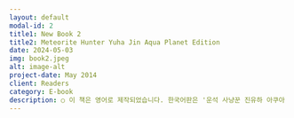 ```yaml
---
layout: default
modal-id: 2
title1: New Book 2
title2: Meteorite Hunter Yuha Jin Aqua Planet Edition
date: 2024-05-03
img: book2.jpeg
alt: image-alt
project-date: May 2014
client: Readers
category: E-book
description: ○ 이 책은 영어로 제작되었습니다. 한국어판은 '운석 사냥꾼 진유하 아쿠아 행성편'으로도 출판되어 있으니 참고 바랍니다.<br/><br/>…In the moment I was about to turn away, I suddenly felt a surge of curiosity stronger than fear. Wasn't becoming a meteorite hunter and choosing the path of adventure started by my desire to explore unknown worlds that no one else easily dared to? I remember my initial determination when I changed my course to choose this new profession. Having traveled the world and accumulated experiences over the past few years, I was not so frail as to turn away from such uncertain dangers. Ignoring my instinct to explore and turning my back felt wrong, as I strongly believed something tremendous was inside. Unintentionally, I turned my steps.<br/><br/>In the year 20XX in Korea, Yuha Jin is a ‘meteorite hunter’ who collects and sells meteorites. One day, after hearing a signal that a meteorite had fallen, Yuha and his AI assistant, Frimal, headed to the Uyut Desert. Despite their search, they find nothing—not even a trace of the meteorite. What could have possibly happened there? This is a science fiction novel that incorporates a hypothesis to solve Earth's environmental issues.<br/><br/>Author | EUNJOLEE, Jeongbin Park<br/><br/>Editor | EUNJOLEE, Jeongbin Park<br/><br/>Cover Design | EUNJOLEE<br/><br/>Illustrations | EUNJOLEE<br/><br/>Publisher | EUNJOLEE<br/><br/>Date of Publication | May 3, 2024<br/><br/>Price | 6 USD<br/><br/>#SF #SF소설 #과학 #소설 #환경 #외계인 #모험
---
```

